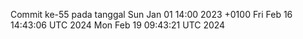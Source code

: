 Commit ke-55 pada tanggal Sun Jan 01 14:00 2023 +0100
Fri Feb 16 14:43:06 UTC 2024
Mon Feb 19 09:43:21 UTC 2024
